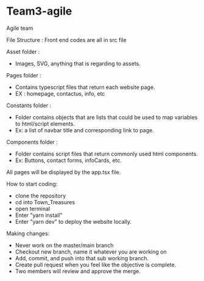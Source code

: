 # Team3-agile
Agile team

File Structure :
Front end codes are all in src file

Asset folder :
- Images, SVG, anything that is regarding to assets.

Pages folder :
- Contains typescript files that return each website page.
- EX : homepage, contactus, info, etc

Constants folder :
- Folder contains objects that are lists that could be used to map variables to html/script elements.
- Ex: a list of navbar title and corresponding link to page.

Components folder :
- Folder contains script files that return commonly used html components.
- Ex: Buttons, contact forms, infoCards, etc.

All pages will be displayed by the app.tsx file.

How to start coding: 
- clone the repository
- cd into Town_Treasures
- open terminal
- Enter "yarn install"
- Enter "yarn dev" to deploy the website locally.

Making changes:
- Never work on the master/main branch
- Checkout new branch, name it whatever you are working on
- Add, commit, and push into that sub working branch.
- Create pull request when you feel like the objective is complete.
- Two members will review and approve the merge.
